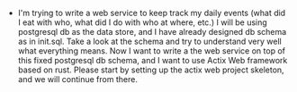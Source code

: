 - I'm trying to write a web service to keep track my daily events (what did I eat with who, what did I do with who at where, etc.) I will be using postgresql db as the data store, and I have already designed db schema as in init.sql. Take a look at the schema and try to understand very well what everything means. Now I want to write a the web service on top of this fixed postgresql db schema, and I want to use Actix Web framework based on rust. Please start by setting up the actix web project skeleton, and we will continue from there.